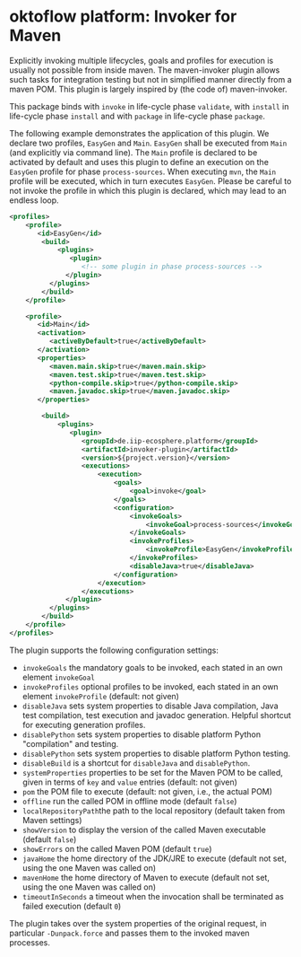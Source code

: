 # oktoflow platform: Invoker for Maven

Explicitly invoking multiple lifecycles, goals and profiles for execution is usually not possible from inside maven. The maven-invoker plugin allows such tasks for integration testing but not in simplified manner directly from a maven POM. This plugin is largely inspired by (the code of) maven-invoker.

This package binds with `invoke` in life-cycle phase `validate`, with `install` in life-cycle phase `install` and with `package` in life-cycle phase `package`.

The following example demonstrates the application of this plugin. We declare two profiles, `EasyGen` and `Main`. `EasyGen` shall be executed from `Main` (and explicitly via command line). The `Main` profile is declared to be activated by default and uses this plugin to define an execution on the `EasyGen` profile for phase `process-sources`. When executing `mvn`, the `Main` profile will be executed, which in turn executes `EasyGen`. Please be careful to not invoke the profile in which this plugin is declared, which may lead to an endless loop.


  ```xml
  <profiles>
      <profile>
         <id>EasyGen</id>
          <build>
              <plugins>
                 <plugin>
                    <!-- some plugin in phase process-sources -->
                </plugin>
            </plugins>
          </build>
      </profile>

      <profile>
         <id>Main</id>
         <activation>
            <activeByDefault>true</activeByDefault>
         </activation>
         <properties>
            <maven.main.skip>true</maven.main.skip>
            <maven.test.skip>true</maven.test.skip>
            <python-compile.skip>true</python-compile.skip>
            <maven.javadoc.skip>true</maven.javadoc.skip>
         </properties>       

          <build>
              <plugins>
                 <plugin>
                    <groupId>de.iip-ecosphere.platform</groupId>
                    <artifactId>invoker-plugin</artifactId>
                    <version>${project.version}</version>
                    <executions>
                        <execution>
                            <goals>
                                <goal>invoke</goal>
                            </goals>
                            <configuration>
                                <invokeGoals>
                                    <invokeGoal>process-sources</invokeGoal>
                                </invokeGoals>
                                <invokeProfiles>
                                    <invokeProfile>EasyGen</invokeProfile>
                                </invokeProfiles>
                                <disableJava>true</disableJava>
                            </configuration>
                        </execution>
                    </executions>
                </plugin>
            </plugins>
          </build>
      </profile>
  </profiles>
  ```

The plugin supports the following configuration settings:
  - `invokeGoals` the mandatory goals to be invoked, each stated in an own element `invokeGoal`
  - `invokeProfiles` optional profiles to be invoked, each stated in an own element `invokeProfile` (default: not given)
  - `disableJava` sets system properties to disable Java compilation, Java test compilation, test execution and javadoc generation. Helpful shortcut for executing generation profiles.
  - `disablePython` sets system properties to disable platform Python "compilation" and testing.
  - `disablePython` sets system properties to disable platform Python testing.
  - `disableBuild` is a shortcut for `disableJava` and `disablePython`.
  - `systemProperties` properties to be set for the Maven POM to be called, given in terms of `key` and `value` entries (default: not given)
  - `pom` the POM file to execute (default: not given, i.e., the actual POM)
  - `offline` run the called POM in offline mode (default `false`)
  - `localRepositoryPath`the path to the local repository (default taken from Maven settings)
  - `showVersion` to display the version of the called Maven executable (default `false`)
  - `showErrors` on the called Maven POM (default `true`)
  - `javaHome` the home directory of the JDK/JRE to execute (default not set, using the one Maven was called on)
  - `mavenHome` the home directory of Maven to execute (default not set, using the one Maven was called on)
  - `timeoutInSeconds` a timeout when the invocation shall be terminated as failed execution (default `0`)
  
The plugin takes over the system properties of the original request, in particular `-Dunpack.force` and passes them to the invoked maven processes.
